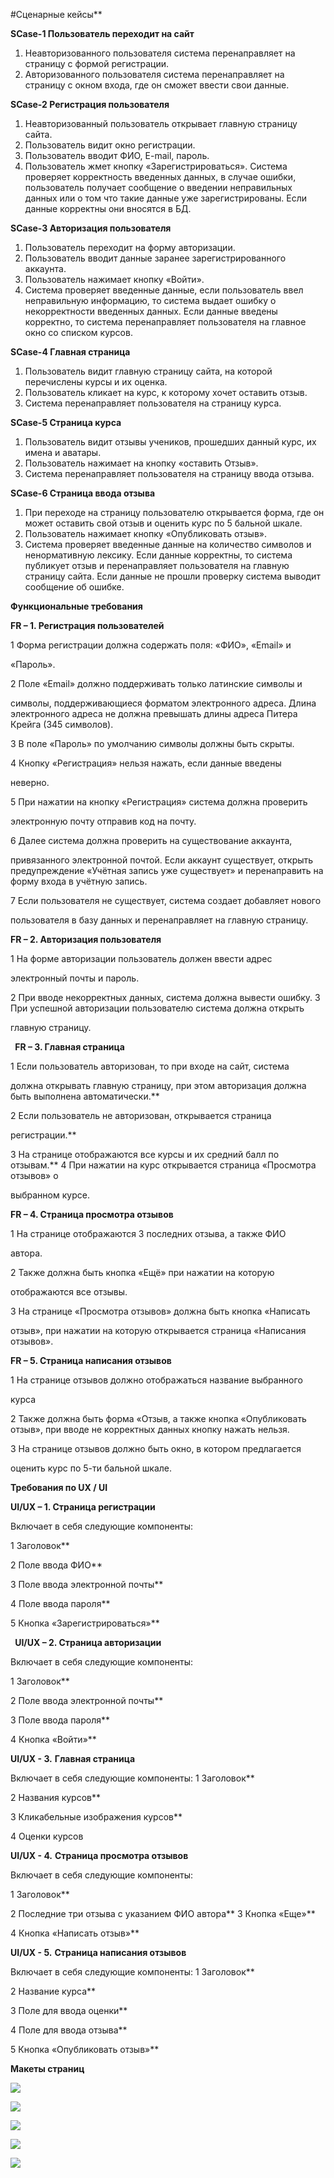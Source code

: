 #Cценарные кейсы**  

**SCase-1 Пользователь переходит на сайт** 

1. Неавторизованного пользователя система перенаправляет на страницу с формой регистрации. 
1. Авторизованного пользователя система перенаправляет на страницу с окном входа, где он сможет ввести свои данные. 

**SCase-2 Регистрация пользователя** 

1. Неавторизованный пользователь открывает главную страницу сайта. 
1. Пользователь видит окно регистрации. 
1. Пользователь вводит ФИО, E-mail, пароль. 
1. Пользователь жмет кнопку «Зарегистрироваться». Система проверяет корректность введенных данных, в случае ошибки, пользователь получает сообщение о введении неправильных данных или о том  что такие данные уже зарегистрированы. Если данные корректны они вносятся в БД. 

**SCase-3 Авторизация пользователя** 

1. Пользователь переходит на форму авторизации. 
1. Пользователь вводит данные заранее зарегистрированного аккаунта. 
1. Пользователь нажимает кнопку «Войти». 
1. Система проверяет введенные данные, если пользователь ввел неправильную информацию, то система выдает ошибку о некорректности введенных данных. Если данные введены корректно, то система перенаправляет пользователя на главное окно со списком курсов. 

**SCase-4 Главная страница** 

1. Пользователь видит главную страницу сайта, на которой перечислены курсы и их оценка. 
1. Пользователь кликает на курс, к которому хочет оставить отзыв. 
1. Система перенаправляет пользователя на страницу курса. 

**SCase-5 Страница курса** 

1. Пользователь видит отзывы учеников, прошедших данный курс, их имена и аватары. 
1. Пользователь нажимает на кнопку «оставить Отзыв».  
1. Система перенаправляет пользователя на страницу ввода отзыва. 

**SCase-6 Страница ввода отзыва** 

1. При переходе на страницу пользователю открывается форма, где он может оставить свой отзыв и оценить курс по 5 бальной шкале. 
1. Пользователь нажимает кнопку «Опубликовать отзыв». 
1. Система проверяет введенные данные на количество символов и ненормативную лексику. Если данные корректны, то система публикует отзыв и перенаправляет пользователя на главную страницу сайта. Если данные не прошли проверку система выводит сообщение об ошибке. 

**Функциональные требования** 

**FR – 1. Регистрация пользователей** 

1  Форма регистрации должна содержать поля: «ФИО», «Email» и 

«Пароль». 

2  Поле «Email» должно поддерживать только латинские символы и 

символы, поддерживающиеся форматом электронного адреса. Длина электронного адреса не должна превышать длины адреса Питера Крейга (345 символов). 

3  В поле «Пароль» по умолчанию символы должны быть скрыты.  

4  Кнопку «Регистрация» нельзя нажать, если данные введены 

неверно. 

5  При нажатии на кнопку «Регистрация» система должна проверить 

электронную почту отправив код на почту. 

6  Далее система должна проверить на существование аккаунта, 

привязанного электронной почтой. Если аккаунт существует, открыть предупреждение «Учётная запись уже существует» и перенаправить на форму входа в учётную запись. 

7  Если пользователя не существует, система создает добавляет нового 

пользователя в базу данных и перенаправляет на главную страницу. 

**FR – 2. Авторизация пользователя** 

1  На форме авторизации пользователь должен ввести адрес 

электронный почты и пароль. 

2  При вводе некорректных данных, система должна вывести ошибку. 3  При успешной авторизации пользователю система должна открыть 

главную страницу. 

` `**FR – 3. Главная страница** 

1  Если пользователь авторизован, то при входе на сайт, система 

должна открывать главную страницу, при этом авторизация должна быть выполнена автоматически.** 

2  Если пользователь не авторизован, открывается страница 

регистрации.** 

3  На странице отображаются все курсы и их средний балл по отзывам.** 4  При нажатии на курс открывается страница «Просмотра отзывов» о 

выбранном курсе. 

**FR – 4. Страница просмотра отзывов** 

1  На странице отображаются 3 последних отзыва, а также ФИО 

автора. 

2  Также должна быть кнопка «Ещё» при нажатии на которую 

отображаются все отзывы. 

3  На странице «Просмотра отзывов» должна быть кнопка «Написать 

отзыв», при нажатии на которую открывается страница «Написания отзывов». 

**FR – 5. Страница написания отзывов** 

1  На странице отзывов должно отображаться название выбранного 

курса 

2  Также должна быть форма «Отзыв, а также кнопка «Опубликовать отзыв», при вводе не корректных данных кнопку нажать нельзя. 

3  На странице отзывов должно быть окно, в котором предлагается 

оценить курс по 5-ти бальной шкале.  

**Требования по UX / UI** 

**UI/UX – 1. Страница регистрации** 

Включает в себя следующие компоненты:

1  Заголовок** 

2  Поле ввода ФИО** 

3  Поле ввода электронной почты** 

4  Поле ввода пароля** 

5  Кнопка «Зарегистрироваться»** 

` `**UI/UX – 2. Страница авторизации** 

Включает в себя следующие компоненты:

1  Заголовок** 

2  Поле ввода электронной почты** 

3  Поле ввода пароля** 

4  Кнопка «Войти»** 

**UI/UX - 3.**  **Главная страница** 

Включает в себя следующие компоненты: 1  Заголовок** 

2  Названия курсов** 

3  Кликабельные изображения курсов** 

4  Оценки курсов 

**UI/UX - 4.**  **Страница просмотра отзывов** 

Включает в себя следующие компоненты:

1  Заголовок** 

2  Последние три отзыва с указанием ФИО автора** 3  Кнопка «Еще»** 

4  Кнопка «Написать отзыв»** 

**UI/UX - 5.**  **Страница написания отзывов** 

Включает в себя следующие компоненты: 1  Заголовок** 

2  Название курса** 

3  Поле для ввода оценки** 

4  Поле для ввода отзыва** 

5  Кнопка «Опубликовать отзыв»** 

**Макеты страниц** 

![](Aspose.Words.112e7a34-2a95-4667-a612-c1417a4c4d9e.001.jpeg)

![](Aspose.Words.112e7a34-2a95-4667-a612-c1417a4c4d9e.002.jpeg)

![](Aspose.Words.112e7a34-2a95-4667-a612-c1417a4c4d9e.003.jpeg)

![](Aspose.Words.112e7a34-2a95-4667-a612-c1417a4c4d9e.004.jpeg)

![](Aspose.Words.112e7a34-2a95-4667-a612-c1417a4c4d9e.005.jpeg)
